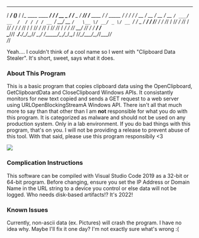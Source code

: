    _________       __                         __   ____        __           _____ __             __         
  / ____/ (_)___  / /_  ____  ____ __________/ /  / __ \____ _/ /_____ _   / ___// /____  ____ _/ /__  _____
 / /   / / / __ \/ __ \/ __ \/ __ `/ ___/ __  /  / / / / __ `/ __/ __ `/   \__ \/ __/ _ \/ __ `/ / _ \/ ___/
/ /___/ / / /_/ / /_/ / /_/ / /_/ / /  / /_/ /  / /_/ / /_/ / /_/ /_/ /   ___/ / /_/  __/ /_/ / /  __/ /    
\____/_/_/ .___/_.___/\____/\__,_/_/   \__,_/  /_____/\__,_/\__/\__,_/   /____/\__/\___/\__,_/_/\___/_/     
        /_/                                                                                                 
                                                                     
Yeah.... I couldn't think of a cool name so I went with "Clipboard Data Stealer". It's short, sweet, says what it does.

### About This Program
This is a basic program that copies clipboard data using the OpenClipboard, GetClipboardData and CloseClipboard Windows APIs. It consistantly monitors for new text copied and sends a GET request to a web server using URLOpenBlockingStreamA Windows API.
There isn't all that much more to say than that other than I am **not** responsible for what you do with this program. It is categorized as malware and should not be used on any production system. Only in a lab environment. If you do bad things with this program, that's on you. I will not be providing a release to prevent abuse of this tool.
With that said, please use this program responsibily <3

<img src='https://raw.githubusercontent.com/Sq00ky/Clipboard-Data-Stealer/main/main.png'></img>

### Complication Instructions
This software can be compiled with Visual Studio Code 2019 as a 32-bit or 64-bit program. Before changing, ensure you set the IP Address or Domain Name in the URL string to a device you control or else data will not be logged. Who needs disk-based artifacts!? It's 2022!

### Known Issues
Currently, non-ascii data (ex. Pictures) will crash the program. I have no idea why. Maybe I'll fix it one day? I'm not exactly sure what's wrong :(
